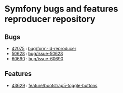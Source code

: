 # Symfony bugs and features reproducer repository

## Bugs
* [42075](https://github.com/symfony/symfony/issues/42075) : [bug/form-id-reproducer](https://github.com/ker0x/symfony-reproducer/tree/bug/form-id-reproducer)
* [50628](https://github.com/symfony/symfony/issues/50628) : [bug/issue-50628](https://github.com/ker0x/symfony-reproducer/tree/bug/issue-50628)
* [60690](https://github.com/symfony/symfony/issues/60690) : [bug/issue-60690](https://github.com/ker0x/symfony-reproducer/tree/bug/issue-60690)

## Features
* [43629](https://github.com/symfony/symfony/issues/43629) : [feature/bootstrap5-toggle-buttons](https://github.com/ker0x/symfony-reproducer/tree/feature/bootstrap5-toggle-buttons)

